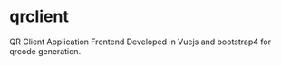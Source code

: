 # qrclient

QR Client Application
Frontend Developed in Vuejs and bootstrap4 for  qrcode generation.
